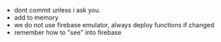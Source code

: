 - dont commit unless i ask you.
- add to memory
- we do not use firebase emulator, always deploy functions if changed
- remember how to "see" into firebase